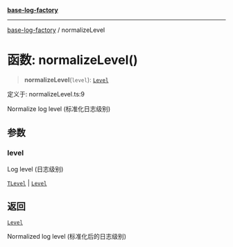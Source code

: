 [**base-log-factory**](../index.md)

***

[base-log-factory](../index.md) / normalizeLevel

# 函数: normalizeLevel()

> **normalizeLevel**(`level`): [`Level`](../enumerations/Level.md)

定义于: normalizeLevel.ts:9

Normalize log level (标准化日志级别)

## 参数

### level

Log level (日志级别)

[`TLevel`](../type-aliases/TLevel.md) | [`Level`](../enumerations/Level.md)

## 返回

[`Level`](../enumerations/Level.md)

Normalized log level (标准化后的日志级别)
